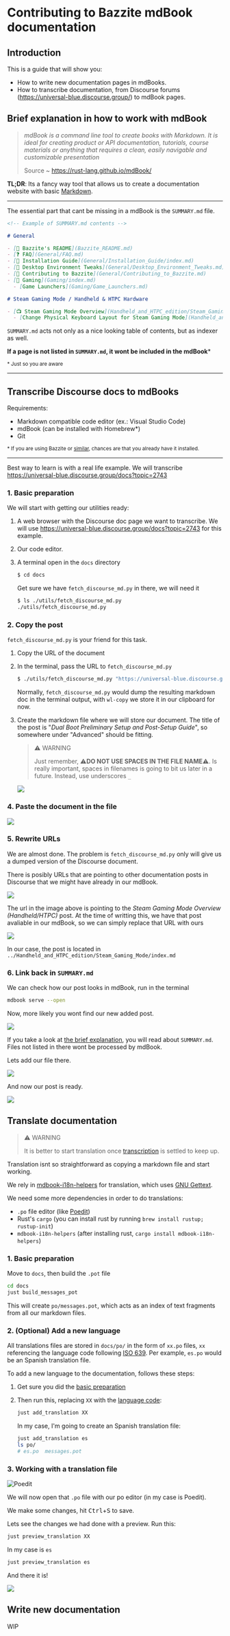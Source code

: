 # Contributing to Bazzite mdBook documentation

## Introduction

This is a guide that will show you:

- How to write new documentation pages in mdBooks.
- How to transcribe documentation, from Discourse forums (https://universal-blue.discourse.group/) to mdBook pages.

## Brief explanation in how to work with mdBook

> _mdBook is a command line tool to create books with Markdown. It is ideal for creating product or API documentation, tutorials, course materials or anything that requires a clean, easily navigable and customizable presentation_
>
> Source ~ https://rust-lang.github.io/mdBook/

**TL;DR**: Its a fancy way tool that allows us to create a documentation website with basic [Markdown](https://commonmark.org/help/).

---

The essential part that cant be missing in a mdBook is the `SUMMARY.md` file.

```md
<!-- Example of SUMMARY.md contents -->

# General

- [📜 Bazzite's README](Bazzite_README.md)
- [❓️ FAQ](General/FAQ.md)
- [📖 Installation Guide](General/Installation_Guide/index.md)
- [📝 Desktop Environment Tweaks](General/Desktop_Environment_Tweaks.md)
- [🤝 Contributing to Bazzite](General/Contributing_to_Bazzite.md)
- [🎲 Gaming](Gaming/index.md)
  - [Game Launchers](Gaming/Game_Launchers.md)

# Steam Gaming Mode / Handheld & HTPC Hardware

- [📺️ Steam Gaming Mode Overview](Handheld_and_HTPC_edition/Steam_Gaming_Mode/index.md)
  - [Change Physical Keyboard Layout for Steam Gaming Mode](Handheld_and_HTPC_edition/Change_Physical_Keyboard_Layout_for_Steam_Gaming_Mode.md)
```

`SUMMARY.md` acts not only as a nice looking table of contents, but as indexer as well.

**If a page is not listed in `SUMMARY.md`, it wont be included in the mdBook**\*

<small>\* Just so you are aware </small>

---

## Transcribe Discourse docs to mdBooks

Requirements:

- Markdown compatible code editor (ex.: Visual Studio Code)
- mdBook (can be installed with Homebrew\*)
- Git

<small>\* If you are using Bazzite or [similar](https://universal-blue.org/), chances are that you already have it installed.</small>

---

Best way to learn is with a real life example. We will transcribe https://universal-blue.discourse.group/docs?topic=2743

### 1. Basic preparation

We will start with getting our utilities ready:

1. A web browser with the Discourse doc page we want to transcribe. We will use <https://universal-blue.discourse.group/docs?topic=2743> for this example.
2. Our code editor.
3. A terminal open in the `docs` directory

   ```sh
   $ cd docs
   ```

   Get sure we have `fetch_discourse_md.py` in there, we will need it

   ```sh
   $ ls ./utils/fetch_discourse_md.py
   ./utils/fetch_discourse_md.py
   ```

### 2. Copy the post

`fetch_discourse_md.py` is your friend for this task.

1. Copy the URL of the document
2. In the terminal, pass the URL to `fetch_discourse_md.py`

   ```sh
   $ ./utils/fetch_discourse_md.py "https://universal-blue.discourse.group/docs?topic=2743" | wl-copy
   ```

   Normally, `fetch_discourse_md.py` would dump the resulting markdown doc in the terminal output, with `wl-copy` we store it in our clipboard for now.

3. Create the markdown file where we will store our document. The title of the post is "_Dual Boot Preliminary Setup and Post-Setup Guide_", so somewhere under "Advanced" should be fitting.

   > ⚠️ WARNING
   >
   > Just remember, ⚠️**DO NOT USE SPACES IN THE FILE NAME**⚠️. Is really important, spaces in filenames is going to bit us later in a future.
   > Instead, use underscores `_`

   ![](./src/img/doc_guide_filename.jpg)

### 4. Paste the document in the file

![](./src/img/doc_guide_paste.jpg)

### 5. Rewrite URLs

We are almost done. The problem is `fetch_discourse_md.py` only will give us a dumped version of the Discourse document.

There is posibly URLs that are pointing to other documentation posts in Discourse that we might have already in our mdBook.

![](./src/img/doc_guide_discourse_url.jpg)

The url in the image above is pointing to the _Steam Gaming Mode Overview (Handheld/HTPC)_ post.
At the time of writting this, we have that post avaliable in our mdBook, so we can simply replace that URL with ours

![](./src/img/doc_guide_rewrite_url.jpg)

In our case, the post is located in `../Handheld_and_HTPC_edition/Steam_Gaming_Mode/index.md`

### 6. Link back in `SUMMARY.md`

We can check how our post looks in mdBook, run in the terminal

```sh
mdbook serve --open
```

Now, more likely you wont find our new added post.

![](./src/img/doc_guide_where_did_go.jpg)

If you take a look at [the brief explanation](#brief-explanation-in-how-to-work-with-mdbook), you will read about `SUMMARY.md`. Files not listed in there wont be processed by mdBook.

Lets add our file there.

![](./src/img/doc_guide_add_summary.jpg)

And now our post is ready.

![](./src/img/doc_guide_there_you_are.jpg)

## Translate documentation

> ⚠️ WARNING
>
> It is better to start translation once [transcription](#transcribe-discourse-docs-to-mdbooks) is settled to keep up.

Translation isnt so straightforward as copying a markdown file and start working.

We rely in [mdbook-i18n-helpers](https://github.com/google/mdbook-i18n-helpers) for translation, which uses [GNU Gettext](https://www.gnu.org/software/gettext/manual/html_node/index.html).

We need some more dependencies in order to do translations:

- `.po` file editor (like [Poedit](https://flathub.org/apps/net.poedit.Poedit))
- Rust's `cargo` (you can install rust by running
  `brew install rustup; rustup-init`)
- `mdbook-i18n-helpers` (after installing rust,
  `cargo install mdbook-i18n-helpers`)

### 1. Basic preparation

Move to `docs`, then build the `.pot` file

```sh
cd docs
just build_messages_pot
```

This will create `po/messages.pot`, which acts as an index of text fragments
from all our markdown files.

### 2. (Optional) Add a new language

All translations files are stored in `docs/po/` in the form of `xx.po` files, `xx` referencing the language code following [ISO 639][ISO]. Per example, `es.po` would be an Spanish translation
file.

To add a new language to the documentation, follows these steps:

1. Get sure you did the [basic preparation](#1-basic-preparation-1)
2. Then run this, replacing `XX` with the [language code][ISO]:

   ```sh
   just add_translation XX
   ```

   In my case, I'm going to create an Spanish translation file:

   ```sh
   just add_translation es
   ls po/
   # es.po  messages.pot
   ```

### 3. Working with a translation file

![Poedit](./src/img/poedit.jpg)

We will now open that `.po` file with our po editor (in my case is Poedit).

We make some changes, hit <kbd>Ctrl</kbd>+<kbd>S</kbd> to save.

Lets see the changes we had done with a preview. Run this:

```sh
just preview_translation XX
```

In my case is `es`

```sh
just preview_translation es
```

And there it is!

![](./src/img/translation_example.jpg)

## Write new documentation

WIP

[ISO]: https://en.wikipedia.org/wiki/List_of_ISO_639_language_codes

